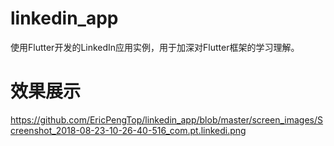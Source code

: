 # linkedin_app
使用Flutter开发的LinkedIn应用实例，用于加深对Flutter框架的学习理解。

# 效果展示
https://github.com/EricPengTop/linkedin_app/blob/master/screen_images/Screenshot_2018-08-23-10-26-40-516_com.pt.linkedi.png